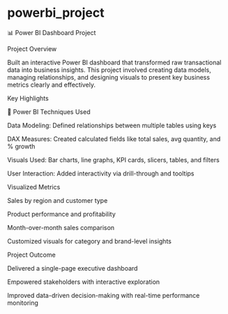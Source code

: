 # powerbi_project
📊 Power BI Dashboard Project

Project Overview

Built an interactive Power BI dashboard that transformed raw transactional data into business insights. This project involved creating data models, managing relationships, and designing visuals to present key business metrics clearly and effectively.

Key Highlights

🧩 Power BI Techniques Used

Data Modeling: Defined relationships between multiple tables using keys

DAX Measures: Created calculated fields like total sales, avg quantity, and % growth

Visuals Used: Bar charts, line graphs, KPI cards, slicers, tables, and filters

User Interaction: Added interactivity via drill-through and tooltips

Visualized Metrics

Sales by region and customer type

Product performance and profitability

Month-over-month sales comparison

Customized visuals for category and brand-level insights

Project Outcome

Delivered a single-page executive dashboard

Empowered stakeholders with interactive exploration

Improved data-driven decision-making with real-time performance monitoring
